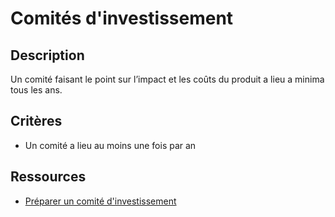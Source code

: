 # Comités d'investissement

## Description

Un comité faisant le point sur l’impact et les coûts du produit a lieu
a minima tous les ans.

## Critères

- Un comité a lieu au moins une fois par an

## Ressources

- [Préparer un comité d'investissement](https://doc.incubateur.net/communaute/gerer-son-produit/gestion-au-quotidien/budget/preparer-un-comite-dinvestissement)
